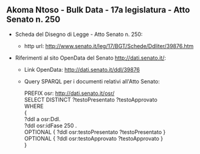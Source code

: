 ## Akoma Ntoso - Bulk Data - 17a legislatura - Atto Senato n. 250 ##

* Scheda del Disegno di Legge - Atto Senato n. 250:
	* http url: http://www.senato.it/leg/17/BGT/Schede/Ddliter/39876.htm

* Riferimenti al sito OpenData del Senato http://dati.senato.it/:
	* Link OpenData: http://dati.senato.it/ddl/39876
	* Query SPARQL per i documenti relativi all'Atto Senato:

        PREFIX osr: <http://dati.senato.it/osr/>  
		SELECT DISTINCT ?testoPresentato ?testoApprovato  
		WHERE  
		{  
		    ?ddl a osr:Ddl.  
		    ?ddl osr:idFase 250 .  
		    OPTIONAL { ?ddl osr:testoPresentato ?testoPresentato }  
		    OPTIONAL { ?ddl osr:testoApprovato ?testoApprovato }  
		}
		